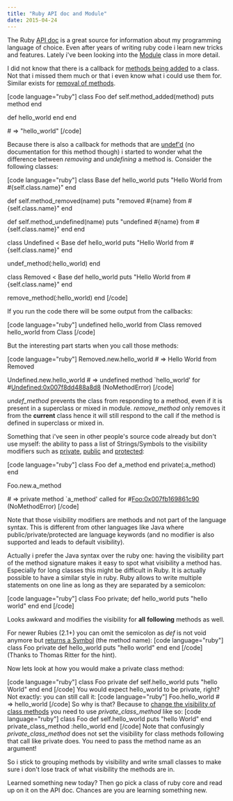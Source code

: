 ```yaml
---
title: "Ruby API doc and Module"
date: 2015-04-24
---
```


The Ruby [API doc](http://ruby-doc.org/core-2.2.2) is a great source for information about my programming language of choice. Even after years of writing ruby code i learn new tricks and features. Lately i've been looking into the [Module](http://ruby-doc.org/core-2.2.2/Module.html) class in more detail.

I did not know that there is a callback for [methods being added](http://ruby-doc.org/core-2.2.2/Module.html#method-i-method_added) to a class. Not that i missed them much or that i even know what i could use them for. Similar exists for [removal of methods](http://ruby-doc.org/core-2.2.2/Module.html#method-i-undef_method).

\[code language="ruby"\] class Foo def self.method\_added(method) puts method end

def hello\_world end end

\# => "hello\_world" \[/code\]

Because there is also a callback for methods that are [undef'd](http://ruby-doc.org/core-2.2.2/Module.html#method-i-undef_method) (no documentation for this method though) i started to wonder what the difference between _removing_ and _undefining_ a method is. Consider the following classes:

\[code language="ruby"\] class Base def hello\_world puts "Hello World from #{self.class.name}" end

def self.method\_removed(name) puts "removed #{name} from #{self.class.name}" end

def self.method\_undefined(name) puts "undefined #{name} from #{self.class.name}" end end

class Undefined < Base def hello\_world puts "Hello World from #{self.class.name}" end

undef\_method(:hello\_world) end

class Removed < Base def hello\_world puts "Hello World from #{self.class.name}" end

remove\_method(:hello\_world) end \[/code\]

If you run the code there will be some output from the callbacks:

\[code language="ruby"\] undefined hello\_world from Class removed hello\_world from Class \[/code\]

But the interesting part starts when you call those methods:

\[code language="ruby"\] Removed.new.hello\_world # => Hello World from Removed

Undefined.new.hello\_world # => undefined method \`hello\_world' for #<Undefined:0x007f8dd488a8d8> (NoMethodError) \[/code\]

_undef\_method_ prevents the class from responding to a method, even if it is present in a superclass or mixed in module. _remove\_method_ only removes it from the **current** class hence it will still respond to the call if the method is defined in superclass or mixed in.

Something that i've seen in other people's source code already but don't use myself: the ability to pass a list of Strings/Symbols to the visibility modifiers such as [private](http://ruby-doc.org/core-2.2.2/Module.html#method-i-private), [public](http://ruby-doc.org/core-2.2.2/Module.html#method-i-public) and [protected](http://ruby-doc.org/core-2.2.2/Module.html#method-i-protected):

\[code language="ruby"\] class Foo def a\_method end private(:a\_method) end

Foo.new.a\_method

\# => private method \`a\_method' called for #<Foo:0x007fb169861c90> (NoMethodError) \[/code\]

Note that those visibility modifiers are methods and not part of the language syntax. This is different from other languages like Java where public/private/protected are language keywords (and no modifier is also supported and leads to default visibility).

Actually i prefer the Java syntax over the ruby one: having the visibility part of the method signature makes it easy to spot what visibility a method has. Especially for long classes this might be difficult in Ruby. It is actually possible to have a similar style in ruby. Ruby allows to write multiple statements on one line as long as they are separated by a semicolon:

\[code language="ruby"\] class Foo private; def hello\_world puts "hello world" end end \[/code\]

Looks awkward and modifies the visibility for **all** **following** methods as well.

For newer Rubies (2.1+) you can omit the semicolon as _def_ is not void anymore but [returns a Symbol](https://bugs.ruby-lang.org/issues/7998) (the method name): \[code language="ruby"\] class Foo private def hello\_world puts "hello world" end end \[/code\] (Thanks to Thomas Ritter for the hint).

Now lets look at how you would make a private class method:

\[code language="ruby"\] class Foo private def self.hello\_world puts "hello World" end end \[/code\] You would expect hello\_world to be private, right? Not exactly: you can still call it: \[code language="ruby"\] Foo.hello\_world # => hello\_world \[/code\] So why is that? Because to [change the visibility of class methods](http://stackoverflow.com/questions/4952980/creating-private-class-method) you need to use _private\_class\_method_ like so: \[code language="ruby"\] class Foo def self.hello\_world puts "hello World" end private\_class\_method :hello\_world end \[/code\] Note that confusingly _private\_class\_method_ does not set the visibility for class methods following that call like private does. You need to pass the method name as an argument!

So i stick to grouping methods by visibility and write small classes to make sure i don't lose track of what visibility the methods are in.

Learned something new today? Then go pick a class of ruby core and read up on it on the API doc. Chances are you are learning something new.
